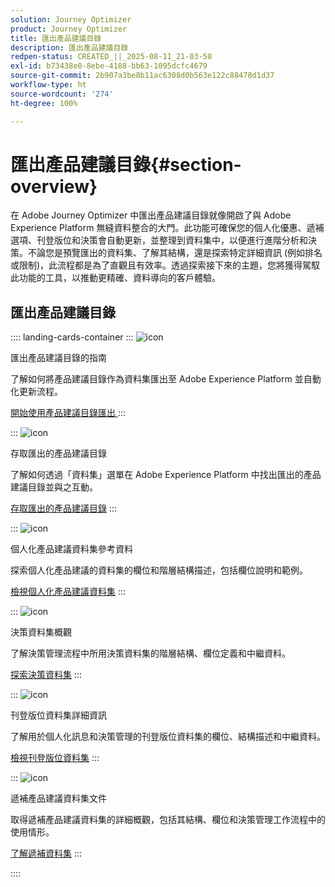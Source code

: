 ```yaml
---
solution: Journey Optimizer
product: Journey Optimizer
title: 匯出產品建議目錄
description: 匯出產品建議目錄
redpen-status: CREATED_||_2025-08-11_21-03-50
exl-id: b73438e0-8ebe-4188-bb63-1095dcfc4679
source-git-commit: 2b907a3be8b11ac6308d0b563e122c88478d1d37
workflow-type: ht
source-wordcount: '274'
ht-degree: 100%

---
```


# 匯出產品建議目錄{#section-overview}

在 Adobe Journey Optimizer 中匯出產品建議目錄就像開啟了與 Adobe Experience Platform 無縫資料整合的大門。此功能可確保您的個人化優惠、遞補選項、刊登版位和決策會自動更新，並整理到資料集中，以便進行進階分析和決策。不論您是預覽匯出的資料集、了解其結構，還是探索特定詳細資訊 (例如排名或限制)，此流程都是為了直觀且有效率。透過探索接下來的主題，您將獲得駕馭此功能的工具，以推動更精確、資料導向的客戶體驗。

## 匯出產品建議目錄

:::: landing-cards-container
:::
![icon](https://cdn.experienceleague.adobe.com/icons/circle-play.svg?lang=zh-Hant)

匯出產品建議目錄的指南

了解如何將產品建議目錄作為資料集匯出至 Adobe Experience Platform 並自動化更新流程。

[開始使用產品建議目錄匯出  ](../using/offers/export-catalog/get-started-export.md)
:::

:::
![icon](https://cdn.experienceleague.adobe.com/icons/list-check.svg?lang=zh-Hant)

存取匯出的產品建議目錄

了解如何透過「資料集」選單在 Adobe Experience Platform 中找出匯出的產品建議目錄並與之互動。

[存取匯出的產品建議目錄](../using/offers/export-catalog/access-dataset.md)
:::

:::
![icon](https://cdn.experienceleague.adobe.com/icons/code-branch.svg?lang=zh-Hant)

個人化產品建議資料集參考資料

探索個人化產品建議的資料集的欄位和階層結構描述，包括欄位說明和範例。

[檢視個人化產品建議資料集](../using/offers/export-catalog/export-offers.md)
:::

:::
![icon](https://cdn.experienceleague.adobe.com/icons/code-branch.svg?lang=zh-Hant)

決策資料集概觀

了解決策管理流程中所用決策資料集的階層結構、欄位定義和中繼資料。

[探索決策資料集](../using/offers/export-catalog/export-decisions.md)
:::

:::
![icon](https://cdn.experienceleague.adobe.com/icons/puzzle-piece.svg?lang=zh-Hant)

刊登版位資料集詳細資訊

了解用於個人化訊息和決策管理的刊登版位資料集的欄位、結構描述和中繼資料。

[檢視刊登版位資料集](../using/offers/export-catalog/export-placements.md)
:::

:::
![icon](https://cdn.experienceleague.adobe.com/icons/puzzle-piece.svg?lang=zh-Hant)

遞補產品建議資料集文件

取得遞補產品建議資料集的詳細概觀，包括其結構、欄位和決策管理工作流程中的使用情形。

[了解遞補資料集](../using/offers/export-catalog/export-fallback.md)
:::

::::
